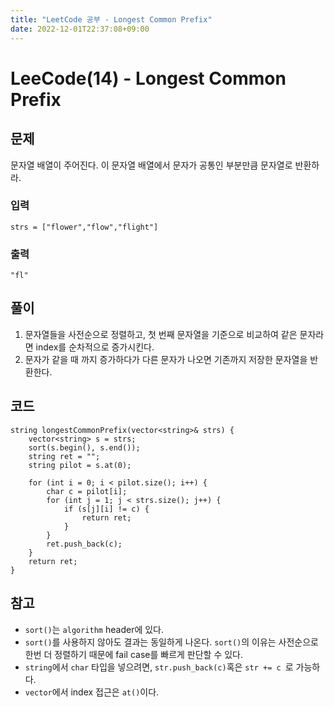 ```yaml
---
title: "LeetCode 공부 - Longest Common Prefix"
date: 2022-12-01T22:37:08+09:00
---
```


# LeeCode(14) - Longest Common Prefix

## 문제
문자열 배열이 주어진다. 이 문자열 배열에서 문자가 공통인 부분만큼 문자열로 반환하라.

### 입력
```
strs = ["flower","flow","flight"]
```

### 출력
```
"fl"
```

## 풀이
1. 문자열들을 사전순으로 정렬하고, 첫 번째 문자열을 기준으로 비교하여 같은 문자라면 index를 순차적으로 증가시킨다.
2. 문자가 같을 때 까지 증가하다가 다른 문자가 나오면 기존까지 저장한 문자열을 반환한다.

## 코드
```
string longestCommonPrefix(vector<string>& strs) {
    vector<string> s = strs;
    sort(s.begin(), s.end());
    string ret = "";
    string pilot = s.at(0);
    
    for (int i = 0; i < pilot.size(); i++) {
        char c = pilot[i];
        for (int j = 1; j < strs.size(); j++) {
            if (s[j][i] != c) {
                return ret;
            }
        }
        ret.push_back(c);
    }
    return ret;
}
```

## 참고
- `sort()`는 `algorithm` header에 있다.
- `sort()`를 사용하지 않아도 결과는 동일하게 나온다. `sort()`의 이유는 사전순으로 한번 더 정렬하기 때문에 fail case를 빠르게 판단할 수 있다.
- `string`에서 `char` 타입을 넣으려면, `str.push_back(c)`혹은 `str += c `로 가능하다. 
- `vector`에서 index 접근은 `at()`이다. 

